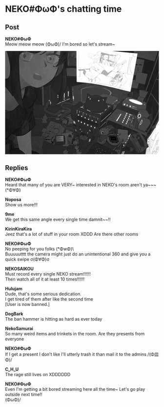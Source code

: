 # NEKO#ΦωΦ's chatting time
## Post
**NEKO#ΦωΦ**<br>
Meow meow meow (ΦωΦ)/ I'm bored so let's stream~

![n2801.png](./attachments/n2801.png)
## Replies
**NEKO#ΦωΦ**<br>
Heard that many of you are VERY~ interested in NEKO's room aren't ya~~~ (\*Φ∀Φ)

**Noposa**<br>
Show us more!!!

**9me**<br>
We get this same angle every single time damnit~~!!

**KirinKiraKira**<br>
Jeez that's a lot of stuff in your room XDDD Are there other rooms

**NEKO#ΦωΦ**<br>
No peeping for you folks (\*ΦwΦ)\\<br>
Buuuuutttt the camera might just do an unintentional 360 and give you a quick swipe σ(Φ∀Φ)σ

**NEKOSAIKOU**<br>
Must record every single NEKO stream!!!!!!<br>
Then watch all of it at least 10 times!!!!!!

**Hulujam**<br>
Dude, that's some serious dedication. <br>
I get tired of them after like the second time<br>
[User is now banned.]

**DogBark**<br>
The ban hammer is hitting as hard as ever today

**NekoSamurai**<br>
So many weird items and trinkets in the room. Are they presents from everyone

**NEKO#ΦωΦ**<br>
If I get a present I don't like I'll utterly trash it than mail it to the admins /(Φ皿Φ)/

**C_H_U**<br>
The rage still lives on XDDDDDD

**NEKO#ΦωΦ**<br>
Even I'm getting a bit bored streaming here all the time~ Let's go play outside next time!! <br>
(ΦωΦ)/

